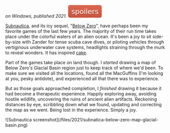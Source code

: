 <!--
.. title: Subnautica: Below Zero
.. slug: subnautica-below-zero
.. date: 2021-11-22 16:24:22 UTC-06:00
.. tags: media,videogame,windows,map
-->

*on Windows, published 2021*. ![spoilers](/files/spoilers.svg)

[Subnautica](https://subnautica.fandom.com/wiki/Subnautica_Wiki),
and its icy sequel,
"[Below Zero](https://subnautica.fandom.com/wiki/Subnautica:_Below_Zero)",
have perhaps been my favorite
games of the last few years. The majority of their run time takes place under
the colorful waters of an alien ocean. It's been a joy to sit side-by-size
with Zander for tense scuba cave dives, or piloting vehicles through
vertiginous underwater cave systems, headlights straining through the murk to
reveal wonders. It has inspired
[cake](https://www.reddit.com/r/Subnautica_Below_Zero/comments/r82l3i/birthday_cake_no_spoilers/).

Part of the games take place on land though. I *started* drawing a map of Below
Zero's Glacial Basin region just to keep track of where we'd been. To make sure
we visited all the locations, found all the MacGuffins (I'm looking at *you*,
pesky antidote), and experienced all that there was to experience.

But as those goals approached completion, I *finished* drawing it because it
had become a therapeutic experience. Happily exploring away, avoiding hostile
wildlife, uncovering the ruins of ancient alien artifacts. Reckoning distances
by eye, scribbling down what we found, updating and correcting the map as
we went. Being lost in the experience. Simply a joy.

<span style="float: left">
![Subnautica screenshot](/files/2021/subnatica-below-zero-map-glacial-basin.png)
</span>

<br style="clear: left" />

